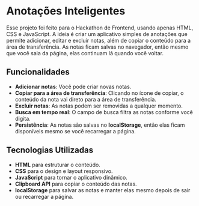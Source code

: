 # Anotações Inteligentes

Esse projeto foi feito para o Hackathon de Frontend, usando apenas HTML, CSS e JavaScript. A ideia é criar um aplicativo simples de anotações que permite adicionar, editar e excluir notas, além de copiar o conteúdo para a área de transferência. As notas ficam salvas no navegador, então mesmo que você saia da página, elas continuam lá quando você voltar.

## Funcionalidades

- **Adicionar notas**: Você pode criar novas notas.
- **Copiar para a área de transferência**: Clicando no ícone de copiar, o conteúdo da nota vai direto para a área de transferência.
- **Excluir notas**: As notas podem ser removidas a qualquer momento.
- **Busca em tempo real**: O campo de busca filtra as notas conforme você digita.
- **Persistência**: As notas são salvas no **localStorage**, então elas ficam disponíveis mesmo se você recarregar a página.

## Tecnologias Utilizadas

- **HTML** para estruturar o conteúdo.
- **CSS** para o design e layout responsivo.
- **JavaScript** para tornar o aplicativo dinâmico.
- **Clipboard API** para copiar o conteúdo das notas.
- **localStorage** para salvar as notas e manter elas mesmo depois de sair ou recarregar a página.
